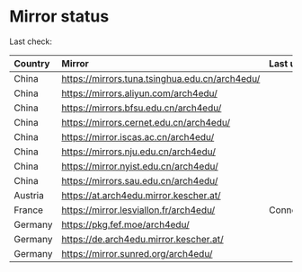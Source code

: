 <script src="./time.js"></script>
# Mirror status
Last check: <script type="text/javascript">localize(1742055944.8146656);</script>

|Country|Mirror|Last update|
|:------|:-----|:----------|
|China|https://mirrors.tuna.tsinghua.edu.cn/arch4edu/|<script type="text/javascript">localize(1742020792);</script>|
|China|https://mirrors.aliyun.com/arch4edu/|<script type="text/javascript">localize(1742020792);</script>|
|China|https://mirrors.bfsu.edu.cn/arch4edu/|<script type="text/javascript">localize(1742020792);</script>|
|China|https://mirrors.cernet.edu.cn/arch4edu/|<script type="text/javascript">localize(1742020792);</script>|
|China|https://mirror.iscas.ac.cn/arch4edu/|<script type="text/javascript">localize(1742020792);</script>|
|China|https://mirrors.nju.edu.cn/arch4edu/|<script type="text/javascript">localize(1741934645);</script>|
|China|https://mirror.nyist.edu.cn/arch4edu/|<script type="text/javascript">localize(1742020792);</script>|
|China|https://mirrors.sau.edu.cn/arch4edu/|<script type="text/javascript">localize(1731653531);</script>|
|Austria|https://at.arch4edu.mirror.kescher.at/|<script type="text/javascript">localize(1742020792);</script>|
|France|https://mirror.lesviallon.fr/arch4edu/|ConnectTimeout|
|Germany|https://pkg.fef.moe/arch4edu/|<script type="text/javascript">localize(1742020792);</script>|
|Germany|https://de.arch4edu.mirror.kescher.at/|<script type="text/javascript">localize(1742020792);</script>|
|Germany|https://mirror.sunred.org/arch4edu/|<script type="text/javascript">localize(1742020792);</script>|

<script src="./tablefilter/tablefilter.js"></script>
<script src="./table.js"></script>